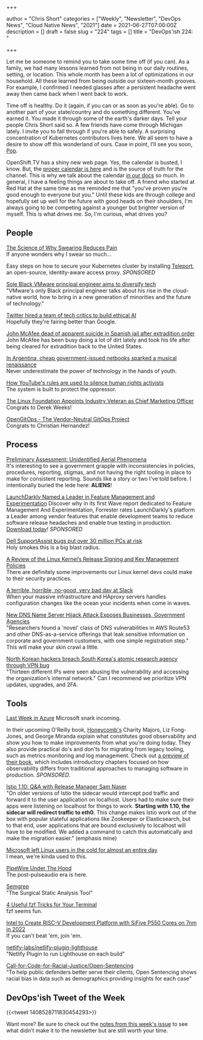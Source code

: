 +++

author = "Chris Short"
categories = ["Weekly", "Newsletter", "DevOps News", "Cloud Native News", "2021"]
date = 2021-06-27T07:00:00Z
description = []
draft = false
slug = "224"
tags = []
title = "DevOps'ish 224: "

+++

Let me be someone to remind you to take some time off (if you can). As a family, we had many lessons learned from not being in our daily routines, setting, or location. This whole month has been a lot of optimizations in our household. All these learned from being outside our sixteen-month grooves. For example, I confirmed I needed glasses after a persistent headache went away then came back when I went back to work.

Time off is healthy. Do it (again, if you can or as soon as you're able). Go to another part of your state/country and do something different. You've earned it. You made it through some of the earth's darker days. Tell your people Chris Short said so. A few friends have come through Michigan lately. I invite you to fall through if you're able to safely. A surprising concentration of Kubernetes contributors lives here. We all seem to have a desire to show off this wonderland of ours. Case in point, I'll see you soon, [Pop](https://twitter.com/danpopnyc/status/1407834916000239618).

OpenShift.TV has a shiny new web page. Yes, the calendar is busted, I know. But, the [proper calendar is here](https://red.ht/streamcal) and is the source of truth for the channel. This is why we talk about the calendar [in our docs](https://github.com/cloud-platforms-streaming/streaming-docs) so much. In general, I have a feeling things are about to take off. A friend who started at Red Hat at the same time as me reminded me that "you've proven you're good enough to everyone but you." Until these kids are through college and hopefully set up well for the future with good heads on their shoulders, I'm always going to be competing against a younger but brighter version of myself. This is what drives me. So, I'm curious, what drives you?

## People

[The Science of Why Swearing Reduces Pain](https://www.wired.com/story/the-science-of-why-swearing-physically-reduces-pain/)  
If anyone wonders why I swear so much...

Easy steps on how to secure your Kubernetes cluster by installing [Teleport](https://www.youtube.com/watch?v=2diX_UAmJ1c), an open-source, identity-aware access proxy. *SPONSORED*

[Sole Black VMware principal engineer aims to diversify tech](https://searchsoftwarequality.techtarget.com/opinion/Sole-Black-VMware-principal-engineer-aims-to-diversify-tech)  
"VMware's only Black principal engineer talks about his rise in the cloud-native world, how to bring in a new generation of minorities and the future of technology."

[Twitter hired a team of tech critics to build ethical AI](https://www.protocol.com/workplace/twitter-ethical-ai-meta)  
Hopefully they're fairing better than Google.

[John McAfee dead of apparent suicide in Spanish jail after extradition order](https://www.cnbc.com/2021/06/23/john-mcafee-found-dead-after-spanish-court-oks-extradition-for-tax-crimes-.html)  John McAfee has been busy doing a lot of dirt lately and took his life after being cleared for extradition back to the United States.

[In Argentina, cheap government-issued netbooks sparked a musical renaissance](https://restofworld.org/2021/argentina-netbooks-music/)  
Never underestimate the power of technology in the hands of youth.

[How YouTube's rules are used to silence human rights activists](https://www.technologyreview.com/2021/06/24/1027048/youtube-xinjiang-censorship-human-rights-atajurt/)  
The system is built to protect the oppressor.

[The Linux Foundation Appoints Industry Veteran as Chief Marketing Officer](https://www.linuxfoundation.org/press-release/the-linux-foundation-appoints-industry-veteran-as-chief-marketing-officer/)  
Congrats to Derek Weeks!

[OpenGitOps - The Vendor-Neutral GitOps Project](https://www.weave.works/blog/opengitops-the-vendor-neutral-gitops-project)  
Congrats to Christian Hernandez!

## Process

[Preliminary Assessment: Unidentified Aerial Phenomena](https://www.dni.gov/files/ODNI/documents/assessments/Prelimary-Assessment-UAP-20210625.pdf)  
It's interesting to see a government grapple with inconsistencies in policies, procedures, reporting, stigmas, and not having the right tooling in place to make for consistent reporting. Sounds like a story or two I've told before. I intentionally buried the lede here: **ALIENS**!

[LaunchDarkly Named a Leader in Feature Management and Experimentation](https://learn.launchdarkly.com/forrester-wave/?utm_source=devopsish&utm_medium=news_pod&utm_campaign=21q2-newsletter&utm_content=ebook_forrester_newwave)
Discover why in its first Wave report dedicated to Feature Management And Experimentation, Forrester rates LaunchDarkly's platform a Leader among vendor features that enable development teams to reduce software release headaches and enable true testing in production. [Download today](https://learn.launchdarkly.com/forrester-wave/?utm_source=devopsish&utm_medium=news_pod&utm_campaign=21q2-newsletter&utm_content=ebook_forrester_newwave)! *SPONSORED*

[Dell SupportAssist bugs put over 30 million PCs at risk](https://www.bleepingcomputer.com/news/security/dell-supportassist-bugs-put-over-30-million-pcs-at-risk/)  
Holy smokes this is a big blast radius.

[A Review of the Linux Kernel’s Release Signing and Key Management Policies](https://ostif.org/a-review-of-the-linux-kernels-release-signing-and-key-management-policies/)  
There are definitely some improvements our Linux kernel devs could make to their security practices.

[A terrible, horrible, no-good, very bad day at Slack](https://leaddev.com/technical-direction-strategy/terrible-horrible-no-good-very-bad-day-slack)  
When your massive infrastructure and HAproxy servers handles configuration changes like the ocean your incidents when come in waves.

[New DNS Name Server Hijack Attack Exposes Businesses, Government Agencies](https://www.darkreading.com/vulnerabilities---threats/new-dns-name-server-hijack-attack-exposes-businesses-government-agencies/d/d-id/1341377)  
"Researchers found a 'novel' class of DNS vulnerabilities in AWS Route53 and other DNS-as-a-service offerings that leak sensitive information on corporate and government customers, with one simple registration step." This will make your skin crawl a little.

[North Korean hackers breach South Korea's atomic research agency through VPN bug](https://therecord.media/north-korean-hackers-breach-south-koreas-atomic-research-agency-through-vpn-bug/)  
"Thirteen different IPs were seen abusing the vulnerability and accessing the organization’s internal network." Can I recommend we prioritize VPN updates, upgrades, and 2FA.

## Tools

[Last Week in Azure](https://lastweekinazure.com/)
Microsoft snark incoming.

In their upcoming O'Reilly book, [Honeycomb's](https://ui.honeycomb.io/signup/?&utm_source=devopsish&utm_medium=newsletter&utm_campaign=ad&utm_content=product-signup) Charity Majors, Liz Fong-Jones, and George Miranda explain what constitutes good observability and show you how to make improvements from what you're doing today. They also provide practical do's and don'ts for migrating from legacy tooling, such as metrics monitoring and log management. Check out [a preview of their book](https://info.honeycomb.io/observability-engineering-oreilly-book-preview-0?&utm_source=devopsish&utm_medium=newsletter&utm_campaign=ad&utm_content=devopsish&utm_adgroup), which includes introductory chapters focused on how observability differs from traditional approaches to managing software in production. *SPONSORED*.

[Istio 1.10: Q&A with Release Manager Sam Naser](https://www.infoq.com/news/2021/06/istio-1-10/)  
"On older versions of Istio the sidecar would intercept pod traffic and forward it to the user application on localhost. Users had to make sure their apps were listening on localhost for things to work. **Starting with 1.10, the sidecar will redirect traffic to eth0**. This change makes Istio work out of the box with popular stateful applications like Zookeeper or Elasticsearch, but to that end, user applications that are bound exclusively to localhost will have to be modified. We added a command to catch this automatically and make the migration easier." (emphasis mine)

[Microsoft left Linux users in the cold for almost an entire day](https://www.windowscentral.com/microsoft-left-linux-users-cold-almost-entire-day)  
I mean, we're kinda used to this.

[PipeWire Under The Hood](https://venam.nixers.net/blog/unix/2021/06/23/pipewire-under-the-hood.html)  
The post-pulseaudio era is here.

[Semgrep](https://parsiya.net/blog/2021-06-22-semgrep-the-surgical-static-analysis-tool/)  
"The Surgical Static Analysis Tool"

[4 Useful fzf Tricks for Your Terminal](https://pragmaticpineapple.com/four-useful-fzf-tricks-for-your-terminal/)  
fzf seems fun.

[Intel to Create RISC-V Development Platform with SiFive P550 Cores on 7nm in 2022](https://www.anandtech.com/show/16780/intel-to-create-riscv-development-platform-with-sifive-p550-cores-on-7nm-in-2022)  
If you can't beat 'em, join 'em.

[netlify-labs/netlify-plugin-lighthouse](https://github.com/netlify-labs/netlify-plugin-lighthouse)  
"Netlify Plugin to run Lighthouse on each build"

[Call-for-Code-for-Racial-Justice/Open-Sentencing](https://github.com/Call-for-Code-for-Racial-Justice/Open-Sentencing)  
"To help public defenders better serve their clients, Open Sentencing shows racial bias in data such as demographics providing insights for each case"

## DevOps'ish Tweet of the Week

{{<tweet 1408528711830454293>}}

Want more? Be sure to check out the [notes from this week's issue](https://devopsish.com/224/notes/) to see what didn't make it to the newsletter but are still worth your time.
